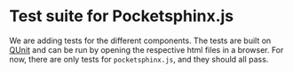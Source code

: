 Test suite for Pocketsphinx.js
==============================

We are adding tests for the different components. The tests are built on [QUnit](http://qunitjs.com/cookbook/) and can be run by opening the respective html files in a browser. For now, there are only tests for `pocketsphinx.js`, and they should all pass.